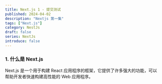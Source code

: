 ```yaml
---
title: Next.js 1 - 提交测试
published: 2024-04-02
description: "Nextjs 第一集"
tags: ["Next.js"]
category: NestJs
draft: false
series: NextJs
introduce: false
---
```


### 1. 什么是 Next.js

Next.js 是一个用于构建 React 应用程序的框架，它提供了许多强大的功能，可以帮助开发者快速构建高性能的 Web 应用程序。
